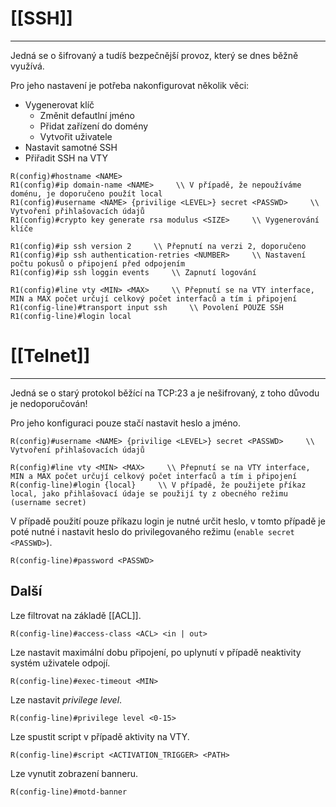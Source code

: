 # [[SSH]]
---
Jedná se o šifrovaný a tudíš bezpečnější provoz, který se dnes běžně využívá.

Pro jeho nastavení je potřeba nakonfigurovat několik věci:

- Vygenerovat klíč
  - Změnit defautlní jméno
  - Přidat zařízení do domény
  - Vytvořit uživatele
- Nastavit samotné SSH
- Přiřadit SSH na VTY

```
R(config)#hostname <NAME>
R1(config)#ip domain-name <NAME>     \\ V případě, že nepoužíváme doménu, je doporučeno použít local
R1(config)#username <NAME> {privilige <LEVEL>} secret <PASSWD>     \\ Vytvoření přihlašovacích údajů
R1(config)#crypto key generate rsa modulus <SIZE>     \\ Vygenerování klíče
```

```
R1(config)#ip ssh version 2     \\ Přepnutí na verzi 2, doporučeno
R1(config)#ip ssh authentication-retries <NUMBER>     \\ Nastavení počtu pokusů o připojení před odpojením
R1(config)#ip ssh loggin events     \\ Zapnutí logování
```

```
R1(config)#line vty <MIN> <MAX>     \\ Přepnutí se na VTY interface, MIN a MAX počet určují celkový počet interfaců a tím i připojení
R1(config-line)#transport input ssh     \\ Povolení POUZE SSH
R1(config-line)#login local
```

# [[Telnet]]
---
Jedná se o starý protokol běžící na TCP:23 a je nešifrovaný, z toho důvodu je nedoporučován!

Pro jeho konfiguraci pouze stačí nastavit heslo a jméno.

```
R(config)#username <NAME> {privilige <LEVEL>} secret <PASSWD>     \\ Vytvoření přihlašovacích údajů
```

```
R(config)#line vty <MIN> <MAX>     \\ Přepnutí se na VTY interface, MIN a MAX počet určují celkový počet interfaců a tím i připojení
R(config-line)#login {local}     \\ V případě, že použijete příkaz local, jako přihlašovací údaje se použijí ty z obecného režimu (username secret)
```

V případě použití pouze příkazu login je nutné určit heslo, v tomto případě je poté nutné i nastavit heslo do privilegovaného režimu (`enable secret <PASSWD>`).

```
R(config-line)#password <PASSWD> 
```

## Další

Lze filtrovat na základě [[ACL]].

```
R(config-line)#access-class <ACL> <in | out>
```

Lze nastavit maximální dobu připojení, po uplynutí v případě neaktivity systém uživatele odpojí.

```
R(config-line)#exec-timeout <MIN>
```

Lze nastavit *privilege level*.

```
R(config-line)#privilege level <0-15>
```

Lze spustit script v případě aktivity na VTY.

```
R(config-line)#script <ACTIVATION_TRIGGER> <PATH>
```

Lze vynutit zobrazení banneru.

```
R(config-line)#motd-banner
```